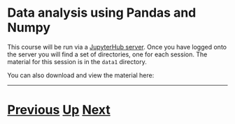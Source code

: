 # Data analysis using Pandas and Numpy

This course will be run via a [JupyterHub server](../server.md). Once you have logged onto the server you
will find a set of directories, one for each session. The material
for this session is in the `data1` directory.

You can also download and view the material here:


***

# [Previous](../git/README.md) [Up](../README.md) [Next](../python2/README.md) 
